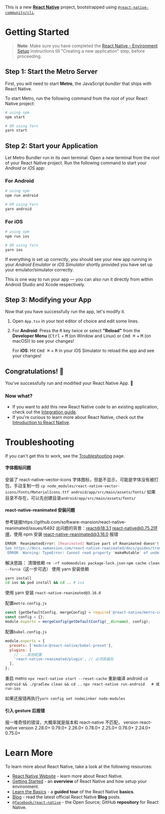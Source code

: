 This is a new [**React Native**](https://reactnative.dev) project, bootstrapped using [`@react-native-community/cli`](https://github.com/react-native-community/cli).

# Getting Started

> **Note**: Make sure you have completed the [React Native - Environment Setup](https://reactnative.dev/docs/environment-setup) instructions till "Creating a new application" step, before proceeding.

## Step 1: Start the Metro Server

First, you will need to start **Metro**, the JavaScript _bundler_ that ships _with_ React Native.

To start Metro, run the following command from the _root_ of your React Native project:

```bash
# using npm
npm start

# OR using Yarn
yarn start
```

## Step 2: Start your Application

Let Metro Bundler run in its _own_ terminal. Open a _new_ terminal from the _root_ of your React Native project. Run the following command to start your _Android_ or _iOS_ app:

### For Android

```bash
# using npm
npm run android

# OR using Yarn
yarn android
```

### For iOS

```bash
# using npm
npm run ios

# OR using Yarn
yarn ios
```

If everything is set up _correctly_, you should see your new app running in your _Android Emulator_ or _iOS Simulator_ shortly provided you have set up your emulator/simulator correctly.

This is one way to run your app — you can also run it directly from within Android Studio and Xcode respectively.

## Step 3: Modifying your App

Now that you have successfully run the app, let's modify it.

1. Open `App.tsx` in your text editor of choice and edit some lines.
2. For **Android**: Press the <kbd>R</kbd> key twice or select **"Reload"** from the **Developer Menu** (<kbd>Ctrl</kbd> + <kbd>M</kbd> (on Window and Linux) or <kbd>Cmd ⌘</kbd> + <kbd>M</kbd> (on macOS)) to see your changes!

   For **iOS**: Hit <kbd>Cmd ⌘</kbd> + <kbd>R</kbd> in your iOS Simulator to reload the app and see your changes!

## Congratulations! :tada:

You've successfully run and modified your React Native App. :partying_face:

### Now what?

- If you want to add this new React Native code to an existing application, check out the [Integration guide](https://reactnative.dev/docs/integration-with-existing-apps).
- If you're curious to learn more about React Native, check out the [Introduction to React Native](https://reactnative.dev/docs/getting-started).

# Troubleshooting

If you can't get this to work, see the [Troubleshooting](https://reactnative.dev/docs/troubleshooting) page.

#### 字体图标问题

安装了 react-native-vector-icons 字体图标，但是不显示，可能是字体没有被打包，手动复制一份
`cp node_modules/react-native-vector-icons/Fonts/MaterialIcons.ttf android/app/src/main/assets/fonts/`
如果目录不存在，可以先创建目录`android/app/src/main/assets/fonts/`

#### react-native-reanimated 安装问题

参考链接https://github.com/software-mansion/react-native-reanimated/issues/6492
出问题的背景：react@18.3.1 react-native@0.75.2环境，使用 npm 安装 react-native-reanimated@3.16.0 报错

```bash
ERROR  ReanimatedError: [Reanimated] Native part of Reanimated doesn't seem to be initialized (Worklets).
See https://docs.swmansion.com/react-native-reanimated/docs/guides/troubleshooting#native-part-of-reanimated-doesnt-seem-to-be-initialized Troubleshooting | React Native Reanimated Troubleshooting | React Native Reanimated   for more details., js engine: hermes [Component Stack]
 ERROR  Warning: TypeError: Cannot read property 'makeMutable' of undefined
```

解决思路：
清理依赖
`rm -rf nodemodules package-lock.json`
`npm cache clean --force`（这一步可选）
使用 yarn 安装依赖

```bash
yarn install
cd ios && pod install && cd .. # ios
```

使用 yarn 安装
`react-native-reanimated@3.16.0`

配置`metro.config.js`

```javascript
const {getDefaultConfig, mergeConfig} = require('@react-native/metro-config');
const config = {};
module.exports = mergeConfig(getDefaultConfig(__dirname), config);
```

配置`babel.config.js`

```javascript
module.exports = {
  presets: ['module:@react-native/babel-preset'],
  plugins: [
    // ...其他配置
    'react-native-reanimated/plugin', // 必须放最后
  ],
};
```

重启 metro
`npx react-native start --reset-cache`
重新编译 android
`cd android && ./gradlew clean && cd ..`
`npx react-native run-android   # 或 run-ios`

如果还报错再执行`yarn config set nodeLinker node-modules`

#### 引入 gesture 后报错

报一堆奇怪的错误，大概率就是版本和 react-native 不匹配，
version react-native version
2.28.0+ 0.79.0+
2.26.0+ 0.78.0+
2.25.0+ 0.76.0+
2.24.0+ 0.75.0+

# Learn More

To learn more about React Native, take a look at the following resources:

- [React Native Website](https://reactnative.dev) - learn more about React Native.
- [Getting Started](https://reactnative.dev/docs/environment-setup) - an **overview** of React Native and how setup your environment.
- [Learn the Basics](https://reactnative.dev/docs/getting-started) - a **guided tour** of the React Native **basics**.
- [Blog](https://reactnative.dev/blog) - read the latest official React Native **Blog** posts.
- [`@facebook/react-native`](https://github.com/facebook/react-native) - the Open Source; GitHub **repository** for React Native.
